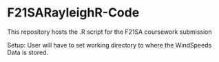 # F21SARayleighR-Code
This repository hosts the .R script for the F21SA coursework submission

Setup:
User will have to set working directory to where the WindSpeeds Data is stored.
